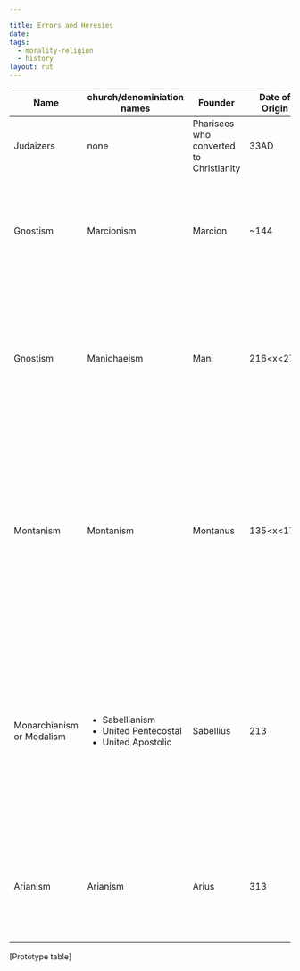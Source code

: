 ```yaml
---

title: Errors and Heresies
date: 
tags:
  - morality-religion
  - history
layout: rut
---
```



|Name|church/denominiation names|Founder|Date of Origin|prevalent through|Errors|References|
|--|--|--|--|--|--|--|
|Judaizers|none|Pharisees who converted to Christianity|33AD|~387|All converts must follow all aspects of Jewish law|"Judaizers." *Wikipedia: The Free Encyclopedia*. Wikimedia Foundation, Inc. <https://en.wikipedia.org/w/index.php?title=Judaizers&oldid=722295897>|
|Gnostism|Marcionism|Marcion|~144|~5th Century| <ul><li>Belief in a "good" god and a separate "bad" or "evil" god</li><li>Belief that matter is evil</li></ul>|"Marcionism" *Wikipedia: The Free Encyclopedia*. Wikimedia Foundation, Inc. <https://en.wikipedia.org/w/index.php?title=Marcionism&oldid=723010381>
|Gnostism|Manichaeism|Mani|216&lt;x&lt;276|~780|<ul><li>Belief in a "good" god and a separate "bad" or "evil" god</li><li>Belief that matter is evil</li><li>Suicide and abortion as a moral good</li></ul>|"Manichaeism" *Wikipedia: The Free Encyclopedia*. Wikimedia Foundation, Inc. <https://en.wikipedia.org/w/index.php?title=Manichaeism&oldid=727087727>|
|Montanism|Montanism|Montanus|135&lt;x&lt;177|!385|<ul><li>First known example of predicting the end of the world based on private revelation</li><li>Private interpretation supercedes the magisterium of the universal Church</li></ul>|"Montanism" *Wikipedia: The Free Encyclopedia*. Wikimedia Foundation, Inc. <https://en.wikipedia.org/w/index.php?title=Montanism&oldid=725945324>
|Monarchianism or Modalism|<ul><li>Sabellianism</li><li>United Pentecostal</li><li>United Apostolic</li></ul>|Sabellius|213|present|Belief that 3 persons of hte Trinity are in fact just different names for the same single person.|<ul><li>"Modalism" *Theopedia: An encyclopedia of Biblical Christianity.* [Christian Web Foundation](http://www.christianwebfoundation.org/) <http://www.theopedia.com/modalism> Last Viewed 2016-06-28.</li><li>"Sabellianism" *ENCYCLOPÆDIA BRITANNICA* Encyclopædia Britannica, Inc. <https://www.britannica.com/topic/Sabellianism> Last Viewed 2016-06-28.</li><li>"Monarchianism" *ENCYCLOPÆDIA BRITANNICA* Encyclopædia Britannica, Inc. <https://www.britannica.com/topic/Monarchianism> Last Viewed 2016-06-28.</li><li>"Sabellianism" *Wikipedia: The Free Encyclopedia*. Wikimedia Foundation, Inc. <https://en.wikipedia.org/w/index.php?title=Sabellianism&oldid=724356414></li></ul>
|Arianism|Arianism|Arius|313|before the eighth century|<ul><li>Jesus is a created being, not God</li><li>"described the Son as a second, or inferior God"</li></ul>|"Arianism" *The Catholic Encyclopedia* Encyclopedia Press, Inc. <http://www.newadvent.org/cathen/01707c.htm> Last Viewed 2016-06-28.</li></ul>
[Prototype table] 

